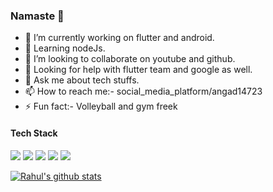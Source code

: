 ### Namaste 🙏
<!--
**angad14723/angad14723** is a ✨ _special_ ✨ repository because its `README.md` (this file) appears on your GitHub profile.

Here are some ideas to get you started:

-->

- 🔭 I’m currently working on flutter and android.
- 🌱 Learning nodeJs.
- 👯 I’m looking to collaborate on youtube and github.
- 🤔 Looking for help with flutter team and google as well.
- 💬 Ask me about tech stuffs.
- 📫 How to reach me:- social_media_platform/angad14723
- ⚡ Fun fact:- Volleyball and gym freek

#### Tech Stack

<img src="https://img.shields.io/badge/dart-%230175C2.svg?&style=for-the-badge&logo=dart&logoColor=white"/> <img src="https://img.shields.io/badge/Flutter%20-%2302569B.svg?&style=for-the-badge&logo=Flutter&logoColor=white" /> <img src="https://img.shields.io/badge/kotlin-%230095D5.svg?&style=for-the-badge&logo=kotlin&logoColor=white"/> <img src ="https://img.shields.io/badge/sqlite-%2307405e.svg?&style=for-the-badge&logo=sqlite&logoColor=white"/> <img src="https://img.shields.io/badge/java-%23ED8B00.svg?&style=for-the-badge&logo=java&logoColor=white"/>

[![Rahul's github stats](https://github-readme-stats.vercel.app/api?username=angad14723)](https://github.com/angad14723/github-readme-stats)
